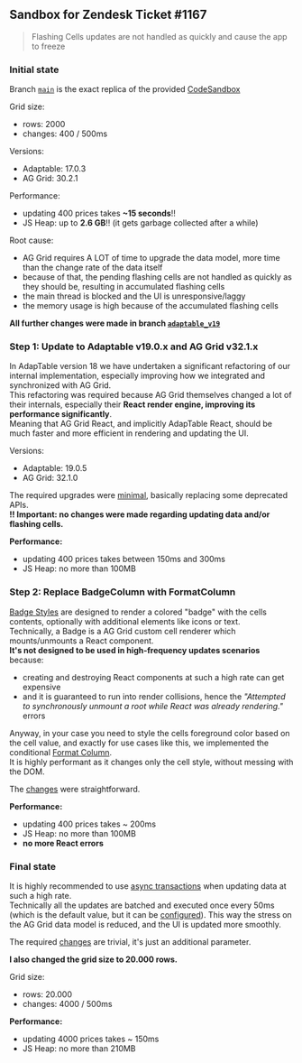 ## Sandbox for Zendesk Ticket #1167

> Flashing Cells updates are not handled as quickly and cause the app to freeze

### Initial state 
Branch [`main`](https://github.com/AdaptableTools/support-zendesk-1167-flashing-cells/tree/main) is the exact replica of the provided [CodeSandbox](https://codesandbox.io/p/devbox/fn7qhj)  

Grid size:
 - rows: 2000
 - changes: 400 / 500ms

Versions:
 - Adaptable: 17.0.3 
 - AG Grid: 30.2.1

Performance:
 - updating 400 prices takes  **~15 seconds**!!  
 - JS Heap: up to **2.6 GB**!! (it gets garbage collected after a while)

Root cause:
 - AG Grid requires A LOT of time to upgrade the data model, more time than the change rate of the data itself
 - because of that, the pending flashing cells are not handled as quickly as they should be, resulting in accumulated flashing cells
 - the main thread is blocked and the UI is unresponsive/laggy
 - the memory usage is high because of the accumulated flashing cells

__All further changes were made in branch [`adaptable_v19`](https://github.com/AdaptableTools/support-zendesk-1167-flashing-cells/tree/adaptable_v19)__

### Step 1: Update to Adaptable v19.0.x and AG Grid v32.1.x

In AdapTable version 18 we have undertaken a significant refactoring of our internal implementation, especially improving how we integrated and synchronized with AG Grid.   
This refactoring was required because AG Grid themselves changed a lot of their internals, especially their **React render engine, improving its performance significantly**.  
Meaning that AG Grid React, and implicitly AdapTable React, should be much faster and more efficient in rendering and updating the UI.

Versions:
- Adaptable: 19.0.5
- AG Grid: 32.1.0

The required upgrades were [minimal](https://github.com/AdaptableTools/support-zendesk-1167-flashing-cells/commit/52436fe2d7626d934e2b67177358fd32e189058e), basically replacing some deprecated APIs.  
**!! Important: no changes were made regarding updating data and/or flashing cells.**

**Performance:**
- updating 400 prices takes between 150ms and 300ms
- JS Heap: no more than 100MB

### Step 2: Replace BadgeColumn with FormatColumn

[Badge Styles](https://docs.adaptabletools.com/guide/handbook-styled-column-badge) are designed to render a colored "badge" with the cells contents, optionally with additional elements like icons or text.  
Technically, a Badge is a AG Grid custom cell renderer which mounts/unmounts a React component.  
**It's not designed to be used in high-frequency updates scenarios** because:
 - creating and destroying React components at such a high rate can get expensive
 - and it is guaranteed to run into render collisions, hence the _"Attempted to synchronously unmount a root while React was already rendering."_ errors

Anyway, in your case you need to style the cells foreground color based on the cell value, and exactly for use cases like this, we implemented the conditional [Format Column](https://docs.adaptabletools.com/guide/handbook-column-formatting-conditions-predicates).  
It is highly performant as it changes only the cell style, without messing with the DOM.

The [changes](https://github.com/AdaptableTools/support-zendesk-1167-flashing-cells/commit/6c7dd02a59a0ad87944961713186de3a81718751) were straightforward.

**Performance:**
- updating 400 prices takes ~ 200ms
- JS Heap: no more than 100MB
- **no more React errors**

### Final state

It is highly recommended to use [async transactions](https://www.ag-grid.com/javascript-data-grid/data-update-high-frequency/) when updating data at such a high rate.  
Technically all the updates are batched and executed once every 50ms (which is the default value, but it can be [configured](https://www.ag-grid.com/javascript-data-grid/grid-options/#reference-clientRowModel-asyncTransactionWaitMillis)).
This way the stress on the AG Grid data model is reduced, and the UI is updated more smoothly.

The required [changes](https://github.com/AdaptableTools/support-zendesk-1167-flashing-cells/commit/0cb0dbe3a376c25ebae54b2c992fe5bef25a065e) are trivial, it's just an additional parameter.

**I also changed the grid size to 20.000 rows.**

Grid size:
- rows: 20.000
- changes: 4000 / 500ms

**Performance:**
- updating 4000 prices takes ~ 150ms
- JS Heap: no more than 210MB







